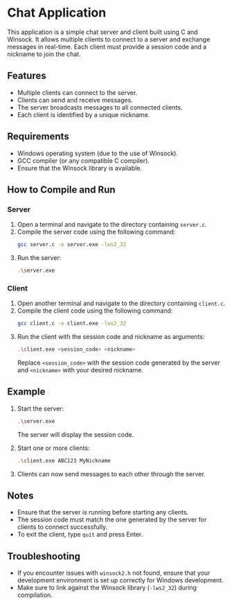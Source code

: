 # Chat Application

This application is a simple chat server and client built using C and Winsock. It allows multiple clients to connect to a server and exchange messages in real-time. Each client must provide a session code and a nickname to join the chat.

## Features
- Multiple clients can connect to the server.
- Clients can send and receive messages.
- The server broadcasts messages to all connected clients.
- Each client is identified by a unique nickname.

## Requirements
- Windows operating system (due to the use of Winsock).
- GCC compiler (or any compatible C compiler).
- Ensure that the Winsock library is available.

## How to Compile and Run

### Server
1. Open a terminal and navigate to the directory containing `server.c`.
2. Compile the server code using the following command:
   ```bash
   gcc server.c -o server.exe -lws2_32
   ```
3. Run the server:
   ```bash
   .\server.exe
   ```

### Client
1. Open another terminal and navigate to the directory containing `client.c`.
2. Compile the client code using the following command:
   ```bash
   gcc client.c -o client.exe -lws2_32
   ```
3. Run the client with the session code and nickname as arguments:
   ```bash
   .\client.exe <session_code> <nickname>
   ```
   Replace `<session_code>` with the session code generated by the server and `<nickname>` with your desired nickname.

## Example
1. Start the server:
   ```bash
   .\server.exe
   ```
   The server will display the session code.
   
2. Start one or more clients:
   ```bash
   .\client.exe ABC123 MyNickname
   ```

3. Clients can now send messages to each other through the server.

## Notes
- Ensure that the server is running before starting any clients.
- The session code must match the one generated by the server for clients to connect successfully.
- To exit the client, type `quit` and press Enter.

## Troubleshooting
- If you encounter issues with `winsock2.h` not found, ensure that your development environment is set up correctly for Windows development.
- Make sure to link against the Winsock library (`-lws2_32`) during compilation.
